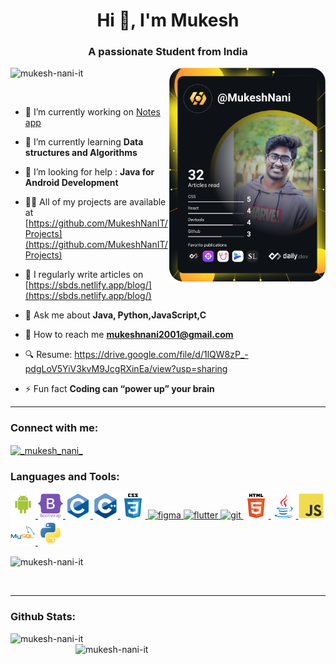 

<h1 align="center">Hi 👋, I'm Mukesh</h1>

<h3 align="center">A passionate Student from India</h3>
<a href="https://app.daily.dev/DailyDevTips"><img align ="right" src="https://github.com/MUKESH-NANI-IT/MUKESH-NANI-IT/blob/master/devcard.svg" width="250" alt="Mukesh's Dev Card"/></a>

<p align="left"> <img src="https://komarev.com/ghpvc/?username=mukesh-nani-it&label=Profile%20views&color=0e75b6&style=flat" alt="mukesh-nani-it" /> </p>

<p align="left"> <a href="https://twitter.com/" target="blank"><img src="https://img.shields.io/twitter/follow/?logo=twitter&style=for-the-badge" alt="" /></a> </p>

- 🔭 I’m currently working on [Notes app](https://github.com/MukeshNanIT/Projects/tree/master/NotesApp)

- 🌱 I’m currently learning **Data structures and Algorithms**

- 🤝 I’m looking for help : **Java for Android Development**

- 👨‍💻 All of my projects are available at [https://github.com/MukeshNanIT/Projects](https://github.com/MukeshNanIT/Projects)

- 📝 I regularly write articles on [https://sbds.netlify.app/blog/](https://sbds.netlify.app/blog/)

- 💬 Ask me about **Java, Python,JavaScript,C**

- 📨 How to reach me **mukeshnani2001@gmail.com**

- 🔍 Resume: https://drive.google.com/file/d/1lQW8zP_-pdgLoV5YiV3kvM9JcgRXinEa/view?usp=sharing

- ⚡ Fun fact **Coding can “power up” your brain**
 ---
<h3 align="left">Connect with me:</h3>
<p align="left">
<a href="https://instagram.com/_mukesh_nani_" target="blank"><img align="center" src="https://raw.githubusercontent.com/rahuldkjain/github-profile-readme-generator/master/src/images/icons/Social/instagram.svg" alt="_mukesh_nani_" height="30" width="40" /></a>
</p>

<h3 align="left">Languages and Tools:</h3>

<p align="left"> <a href="https://developer.android.com" target="_blank" rel="noreferrer"> <img src="https://raw.githubusercontent.com/devicons/devicon/master/icons/android/android-original-wordmark.svg" alt="android" width="40" height="40"/> </a> <a href="https://getbootstrap.com" target="_blank" rel="noreferrer"> <img src="https://raw.githubusercontent.com/devicons/devicon/master/icons/bootstrap/bootstrap-plain-wordmark.svg" alt="bootstrap" width="40" height="40"/> </a> <a href="https://www.cprogramming.com/" target="_blank" rel="noreferrer"> <img src="https://raw.githubusercontent.com/devicons/devicon/master/icons/c/c-original.svg" alt="c" width="40" height="40"/> </a> <a href="https://www.w3schools.com/cpp/" target="_blank" rel="noreferrer"> <img src="https://raw.githubusercontent.com/devicons/devicon/master/icons/cplusplus/cplusplus-original.svg" alt="cplusplus" width="40" height="40"/> </a> <a href="https://www.w3schools.com/css/" target="_blank" rel="noreferrer"> <img src="https://raw.githubusercontent.com/devicons/devicon/master/icons/css3/css3-original-wordmark.svg" alt="css3" width="40" height="40"/> </a> <a href="https://www.figma.com/" target="_blank" rel="noreferrer"> <img src="https://www.vectorlogo.zone/logos/figma/figma-icon.svg" alt="figma" width="40" height="40"/> </a> <a href="https://flutter.dev" target="_blank" rel="noreferrer"> <img src="https://www.vectorlogo.zone/logos/flutterio/flutterio-icon.svg" alt="flutter" width="40" height="40"/> </a> <a href="https://git-scm.com/" target="_blank" rel="noreferrer"> <img src="https://www.vectorlogo.zone/logos/git-scm/git-scm-icon.svg" alt="git" width="40" height="40"/> </a> <a href="https://www.w3.org/html/" target="_blank" rel="noreferrer"> <img src="https://raw.githubusercontent.com/devicons/devicon/master/icons/html5/html5-original-wordmark.svg" alt="html5" width="40" height="40"/> </a> <a href="https://www.java.com" target="_blank" rel="noreferrer"> <img src="https://raw.githubusercontent.com/devicons/devicon/master/icons/java/java-original.svg" alt="java" width="40" height="40"/> </a> <a href="https://developer.mozilla.org/en-US/docs/Web/JavaScript" target="_blank" rel="noreferrer"> <img src="https://raw.githubusercontent.com/devicons/devicon/master/icons/javascript/javascript-original.svg" alt="javascript" width="40" height="40"/> </a> <a href="https://www.mysql.com/" target="_blank" rel="noreferrer"> <img src="https://raw.githubusercontent.com/devicons/devicon/master/icons/mysql/mysql-original-wordmark.svg" alt="mysql" width="40" height="40"/> </a> <a href="https://www.python.org" target="_blank" rel="noreferrer"> <img src="https://raw.githubusercontent.com/devicons/devicon/master/icons/python/python-original.svg" alt="python" width="40" height="40"/> </a> </p>


<p><img align="center" src="https://github-readme-stats.vercel.app/api/top-langs?username=mukesh-nani-it&show_icons=true&locale=en&layout=compact" width="390" alt="mukesh-nani-it" /></p><br>

--- 
<h3 align="left">Github Stats:</h3>
<p><img align="left" src="https://github-readme-stats.vercel.app/api?username=mukesh-nani-it&show_icons=true&locale=en" width="400" alt="mukesh-nani-it" /></p>
<p><img align="right" src="https://github-readme-streak-stats.herokuapp.com/?user=mukesh-nani-it&" width="400" alt="mukesh-nani-it" /></p>
